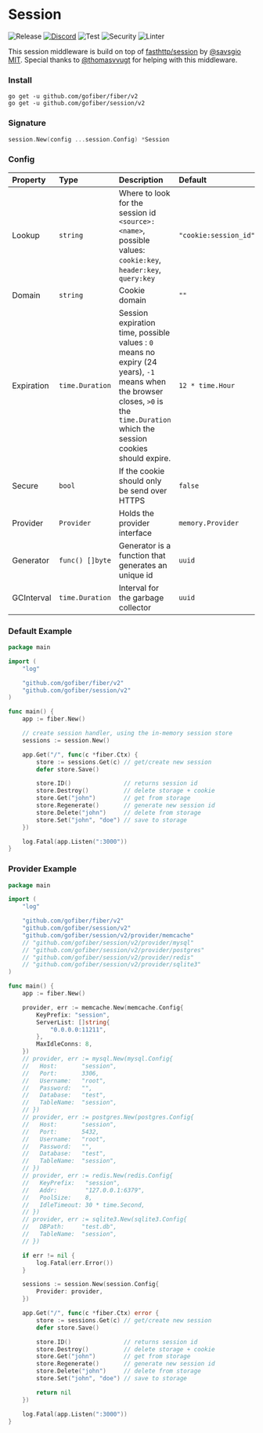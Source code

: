# Session

![Release](https://img.shields.io/github/release/gofiber/session.svg)
[![Discord](https://img.shields.io/badge/discord-join%20channel-7289DA)](https://gofiber.io/discord)
![Test](https://github.com/gofiber/session/workflows/Test/badge.svg)
![Security](https://github.com/gofiber/session/workflows/Security/badge.svg)
![Linter](https://github.com/gofiber/session/workflows/Linter/badge.svg)

This session middleware is build on top of [fasthttp/session](https://github.com/fasthttp/session) by [@savsgio](https://github.com/savsgio) [MIT](https://github.com/fasthttp/session/blob/master/LICENSE).
Special thanks to [@thomasvvugt](https://github.com/thomasvvugt) for helping with this middleware.

### Install
```
go get -u github.com/gofiber/fiber/v2
go get -u github.com/gofiber/session/v2
```

### Signature
```go
session.New(config ...session.Config) *Session
```

### Config
| Property | Type | Description | Default |
| :--- | :--- | :--- | :--- |
| Lookup | `string` | Where to look for the session id `<source>:<name>`, possible values: `cookie:key`, `header:key`, `query:key` | `"cookie:session_id"` |
| Domain | `string` | Cookie domain | `""` |
| Expiration | `time.Duration` | Session expiration time, possible values : `0` means no expiry (24 years), `-1` means when the browser closes, `>0` is the `time.Duration` which the session cookies should expire. | `12 * time.Hour` |
| Secure | `bool` | If the cookie should only be send over HTTPS | `false` |
| Provider | `Provider` | Holds the provider interface | `memory.Provider` |
| Generator | `func() []byte` | Generator is a function that generates an unique id | `uuid` |
| GCInterval | `time.Duration` | Interval for the garbage collector | `uuid` |

### Default Example
```go
package main

import (
	"log"

	"github.com/gofiber/fiber/v2"
	"github.com/gofiber/session/v2"
)

func main() {
	app := fiber.New()

	// create session handler, using the in-memory session store
	sessions := session.New()

	app.Get("/", func(c *fiber.Ctx) {
		store := sessions.Get(c) // get/create new session
		defer store.Save()

		store.ID()               // returns session id
		store.Destroy()          // delete storage + cookie
		store.Get("john")        // get from storage
		store.Regenerate()       // generate new session id
		store.Delete("john")     // delete from storage
		store.Set("john", "doe") // save to storage
	})

	log.Fatal(app.Listen(":3000"))
}

```

### Provider Example
```go
package main

import (
	"log"

	"github.com/gofiber/fiber/v2"
	"github.com/gofiber/session/v2"
	"github.com/gofiber/session/v2/provider/memcache"
	// "github.com/gofiber/session/v2/provider/mysql"
	// "github.com/gofiber/session/v2/provider/postgres"
	// "github.com/gofiber/session/v2/provider/redis"
	// "github.com/gofiber/session/v2/provider/sqlite3"
)

func main() {
	app := fiber.New()

	provider, err := memcache.New(memcache.Config{
		KeyPrefix: "session",
		ServerList: []string{
			"0.0.0.0:11211",
		},
		MaxIdleConns: 8,
	})
	// provider, err := mysql.New(mysql.Config{
	//   Host:       "session",
	//   Port:       3306,
	//   Username:   "root",
	//   Password:   "",
	//   Database:   "test",
	//   TableName:  "session",
	// })
	// provider, err := postgres.New(postgres.Config{
	//   Host:       "session",
	//   Port:       5432,
	//   Username:   "root",
	//   Password:   "",
	//   Database:   "test",
	//   TableName:  "session",
	// })
	// provider, err := redis.New(redis.Config{
	//   KeyPrefix:   "session",
	//   Addr:        "127.0.0.1:6379",
	//   PoolSize:    8,
	//   IdleTimeout: 30 * time.Second,
	// })
	// provider, err := sqlite3.New(sqlite3.Config{
	//   DBPath:     "test.db",
	//   TableName:  "session",
	// })

	if err != nil {
		log.Fatal(err.Error())
	}

	sessions := session.New(session.Config{
		Provider: provider,
	})

	app.Get("/", func(c *fiber.Ctx) error {
		store := sessions.Get(c) // get/create new session
		defer store.Save()

		store.ID()               // returns session id
		store.Destroy()          // delete storage + cookie
		store.Get("john")        // get from storage
		store.Regenerate()       // generate new session id
		store.Delete("john")     // delete from storage
		store.Set("john", "doe") // save to storage

		return nil
	})

	log.Fatal(app.Listen(":3000"))
}

```
